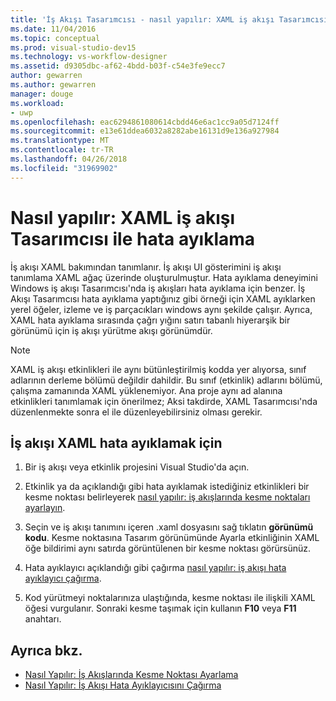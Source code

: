 ```yaml
---
title: 'İş Akışı Tasarımcısı - nasıl yapılır: XAML iş akışı Tasarımcısı ile hata ayıklama'
ms.date: 11/04/2016
ms.topic: conceptual
ms.prod: visual-studio-dev15
ms.technology: vs-workflow-designer
ms.assetid: d9305dbc-af62-4bdd-b03f-c54e3fe9ecc7
author: gewarren
ms.author: gewarren
manager: douge
ms.workload:
- uwp
ms.openlocfilehash: eac6294861080614cbdd46e6ac1cc9a05d7124ff
ms.sourcegitcommit: e13e61ddea6032a8282abe16131d9e136a927984
ms.translationtype: MT
ms.contentlocale: tr-TR
ms.lasthandoff: 04/26/2018
ms.locfileid: "31969902"
---
```

# <a name="how-to-debug-xaml-with-the-workflow-designer"></a>Nasıl yapılır: XAML iş akışı Tasarımcısı ile hata ayıklama

İş akışı XAML bakımından tanımlanır. İş akışı UI gösterimini iş akışı tanımlama XAML ağaç üzerinde oluşturulmuştur. Hata ayıklama deneyimini Windows iş akışı Tasarımcısı'nda iş akışları hata ayıklama için benzer. İş Akışı Tasarımcısı hata ayıklama yaptığınız gibi örneği için XAML ayıklarken yerel öğeler, izleme ve iş parçacıkları windows aynı şekilde çalışır. Ayrıca, XAML hata ayıklama sırasında çağrı yığını satırı tabanlı hiyerarşik bir görünümü için iş akışı yürütme akışı görünümdür.

> [!NOTE]
> XAML iş akışı etkinlikleri ile aynı bütünleştirilmiş kodda yer alıyorsa, sınıf adlarının derleme bölümü değildir dahildir. Bu sınıf (etkinlik) adlarını bölümü, çalışma zamanında XAML yüklenemiyor. Ana proje aynı ad alanına etkinlikleri tanımlamak için önerilmez; Aksi takdirde, XAML Tasarımcısı'nda düzenlenmekte sonra el ile düzenleyebilirsiniz olması gerekir.

## <a name="to-debug-workflow-xaml"></a>İş akışı XAML hata ayıklamak için

1.  Bir iş akışı veya etkinlik projesini Visual Studio'da açın.

2.  Etkinlik ya da açıklandığı gibi hata ayıklamak istediğiniz etkinlikleri bir kesme noktası belirleyerek [nasıl yapılır: iş akışlarında kesme noktaları ayarlayın](../workflow-designer/how-to-set-breakpoints-in-workflows.md).

3.  Seçin ve iş akışı tanımını içeren .xaml dosyasını sağ tıklatın **görünümü kodu**. Kesme noktasına Tasarım görünümünde Ayarla etkinliğinin XAML öğe bildirimi aynı satırda görüntülenen bir kesme noktası görürsünüz.

4.  Hata ayıklayıcı açıklandığı gibi çağırma [nasıl yapılır: iş akışı hata ayıklayıcı çağırma](../workflow-designer/how-to-invoke-the-workflow-debugger.md).

5.  Kod yürütmeyi noktalarınıza ulaştığında, kesme noktası ile ilişkili XAML öğesi vurgulanır. Sonraki kesme taşımak için kullanın **F10** veya **F11** anahtarı.

## <a name="see-also"></a>Ayrıca bkz.

- [Nasıl Yapılır: İş Akışlarında Kesme Noktası Ayarlama](../workflow-designer/how-to-set-breakpoints-in-workflows.md)
- [Nasıl Yapılır: İş Akışı Hata Ayıklayıcısını Çağırma](../workflow-designer/how-to-invoke-the-workflow-debugger.md)